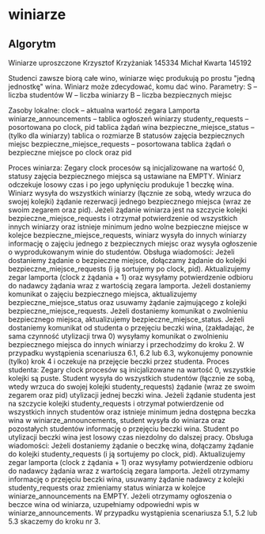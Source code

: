 # winiarze
## Algorytm 
Winiarze uproszczone
Krzysztof Krzyżaniak 145334
Michał Kwarta 145192

Studenci zawsze biorą całe wino, winiarze więc produkują po prostu "jedną jednostkę" wina. Winiarz może zdecydować, komu dać wino. 
Parametry:
S – liczba studentów
W – liczba winiarzy
B – liczba bezpiecznych miejsc

Zasoby lokalne:
clock – aktualna wartość zegara Lamporta
winiarze_announcements – tablica ogłoszeń winiarzy
studenty_requests  – posortowana po clock, pid tablica żądań wina
bezpieczne_miejsce_status – (tylko dla winiarzy) tablica o rozmiarze B statusów zajęcia bezpiecznych miejsc
bezpieczne_miejsce_requests – posortowana tablica żądań o bezpieczne miejsce po clock oraz pid

Proces winiarza:
Zegary clock procesów są inicjalizowane na wartość 0, statusy zajęcia bezpiecznego miejsca są ustawiane na EMPTY.
Winiarz odczekuje losowy czas i po jego upłynięciu produkuje 1 beczkę wina.
Winiarz wysyła do wszystkich winiarzy (łącznie ze sobą, wtedy wrzuca do swojej kolejki) żądanie rezerwacji jednego bezpiecznego miejsca (wraz ze swoim zegarem oraz pid).
Jeżeli żądanie winiarza jest na szczycie kolejki bezpieczne_miejsce_requests i otrzymał potwierdzenie od wszystkich innych winiarzy oraz istnieje minimum jedno wolne bezpieczne miejsce w kolejce bezpieczne_miejsce_requests, winiarz wysyła do innych winiarzy informację o zajęciu jednego z bezpiecznych miejsc oraz wysyła ogłoszenie o wyprodukowanym winie do studentów.
Obsługa wiadomości:
Jeżeli dostaniemy żądanie o bezpieczne miejsce, dołączamy żądanie do kolejki bezpieczne_miejsce_requests (i ją sortujemy po clock, pid). Aktualizujemy zegar lamporta (clock z żądania + 1) oraz wysyłamy potwierdzenie odbioru do nadawcy żądania wraz z wartością zegara lamporta.
Jeżeli dostaniemy komunikat o zajęciu bezpiecznego miejsca, aktualizujemy bezpieczne_miejsce_status oraz usuwamy żądanie zajmującego z kolejki  bezpieczne_miejsce_requests.
Jeżeli dostaniemy komunikat o zwolnieniu bezpiecznego miejsca, aktualizujemy bezpieczne_miejsce_status.
Jeżeli dostaniemy komunikat od studenta o przejęciu beczki wina, (zakładając, że sama czynność utylizacji trwa 0) wysyłamy komunikat o zwolnieniu bezpiecznego miejsca do innych winiarzy i przechodzimy do kroku 2.
W przypadku wystąpienia scenariusza 6.1, 6.2 lub 6.3, wykonujemy ponownie (tylko) krok 4 i oczekuje na przejęcie beczki przez studenta.
Proces studenta:
Zegary clock procesów są inicjalizowane na wartość 0, wszystkie kolejki są puste.
Student wysyła do wszystkich studentów (łącznie ze sobą, wtedy wrzuca do swojej kolejki studenty_requests) żądanie (wraz ze swoim zegarem oraz pid) utylizacji jednej beczki wina.
Jeżeli żądanie studenta jest na szczycie kolejki studenty_requests i otrzymał potwierdzenie od wszystkich innych studentów oraz istnieje minimum jedna dostępna beczka wina w winiarze_announcements, student wysyła do winiarza oraz pozostałych studentów informację o przejęciu beczki wina.
Student po utylizacji beczki wina jest losowy czas niezdolny do dalszej pracy.
Obsługa wiadomości:
Jeżeli dostaniemy żądanie o beczkę wina, dołączamy żądanie do kolejki studenty_requests (i ją sortujemy po clock, pid). Aktualizujemy zegar lamporta (clock z żądania + 1) oraz wysyłamy potwierdzenie odbioru do nadawcy żądania wraz z wartością zegara lamporta.
Jeżeli otrzymamy informację o przejęciu beczki wina, usuwamy żądanie nadawcy z kolejki studenty_requests oraz zmieniamy status winiarza w kolejce winiarze_announcements na EMPTY.
Jeżeli otrzymamy ogłoszenia o beczce wina od winiarza, uzupełniamy odpowiedni wpis w winiarze_announcements.
W przypadku wystąpienia scenariusza 5.1, 5.2 lub 5.3 skaczemy do kroku nr 3.
